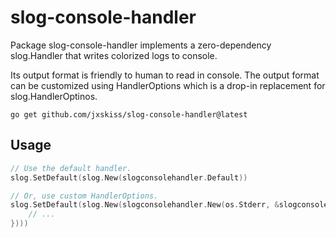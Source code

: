 # slog-console-handler

Package slog-console-handler implements a zero-dependency slog.Handler
that writes colorized logs to console.

Its output format is friendly to human to read in console.
The output format can be customized using HandlerOptions which is a drop-in replacement for slog.HandlerOptinos.

`go get github.com/jxskiss/slog-console-handler@latest`

## Usage

```go
// Use the default handler.
slog.SetDefault(slog.New(slogconsolehandler.Default))

// Or, use custom HandlerOptions.
slog.SetDefault(slog.New(slogconsolehandler.New(os.Stderr, &slogconsolehandler.HandlerOptions{
    // ...
})))
```
